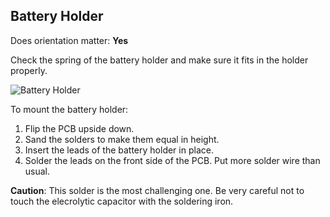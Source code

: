 ## Battery Holder

Does orientation matter: **Yes**

Check the spring of the battery holder and make sure it fits in the holder properly.

![Battery Holder](https://github.com/tinusaur/guides/blob/master/docs/images/Battery-holder.jpg)

To mount the battery holder:

1. Flip the PCB upside down.
2. Sand the solders to make them equal in hеight.
3. Insert the leads of the battery holder in place.
4. Solder the leads on the front side of the PCB. Put more solder wire than usual.


**Caution**: This solder is the most challenging one. Be very careful not to touch the elecrolytic capacitor with the soldering iron.
